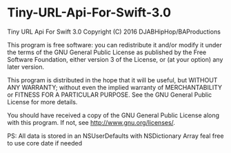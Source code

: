 # Tiny-URL-Api-For-Swift-3.0
Tiny URL Api For Swift 3.0
Copyright (C) 2016  DJABHipHop/BAProductions

This program is free software: you can redistribute it and/or modify
it under the terms of the GNU General Public License as published by
the Free Software Foundation, either version 3 of the License, or
(at your option) any later version.

This program is distributed in the hope that it will be useful,
but WITHOUT ANY WARRANTY; without even the implied warranty of
MERCHANTABILITY or FITNESS FOR A PARTICULAR PURPOSE.  See the
GNU General Public License for more details.

You should have received a copy of the GNU General Public License
along with this program.  If not, see <http://www.gnu.org/licenses/>.

PS: All data is stored in an NSUserDefaults with NSDictionary Array feal free to use core date if needed
